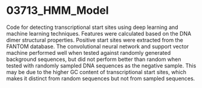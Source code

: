 # 03713_HMM_Model

Code for detecting transcriptional start sites using deep learning and machine learning techniques. Features were calculated based on the DNA dimer structural properties. Positive start sites were extracted from the FANTOM database. The convolutional neural network and support vector machine performed well when tested against randomly generated background sequences, but did not perform better than random when tested with randomly sampled DNA sequences as the negative sample. This may be due to the higher GC content of transcriptional start sites, which makes it distinct from random sequences but not from sampled sequences. 
